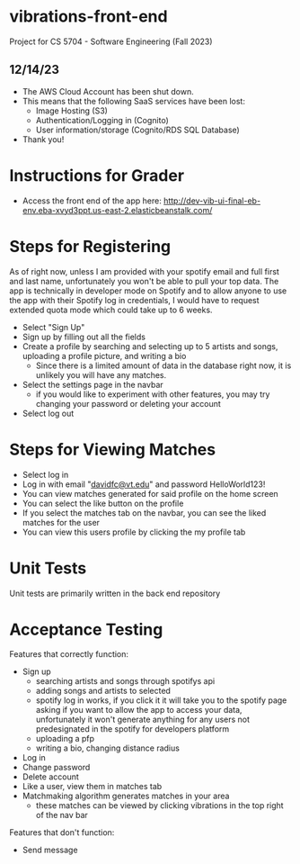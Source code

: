 # vibrations-front-end
Project for CS 5704 - Software Engineering (Fall 2023)

## 12/14/23
* The AWS Cloud Account has been shut down.
* This means that the following SaaS services have been lost:
  * Image Hosting (S3)
  * Authentication/Logging in (Cognito)
  * User information/storage (Cognito/RDS SQL Database)
* Thank you!

# Instructions for Grader
- Access the front end of the app here: http://dev-vib-ui-final-eb-env.eba-xvyd3ppt.us-east-2.elasticbeanstalk.com/ 
# Steps for Registering
As of right now, unless I am provided with your spotify email and full first and last name, unfortunately you won't be able to pull your top data. The app is technically in developer mode on Spotify and to allow anyone to use the app with their Spotify log in credentials, I would have to request extended quota mode which could take up to 6 weeks. 
- Select "Sign Up"
- Sign up by filling out all the fields
- Create a profile by searching and selecting up to 5 artists and songs, uploading a profile picture, and writing a bio
  - Since there is a limited amount of data in the database right now, it is unlikely you will have any matches.
- Select the settings page in the navbar
  - if you would like to experiment with other features, you may try changing your password or deleting your account
- Select log out

# Steps for Viewing Matches
- Select log in
- Log in with email "davidfc@vt.edu" and password HelloWorld123!
- You can view matches generated for said profile on the home screen
- You can select the like button on the profile
- If you select the matches tab on the navbar, you can see the liked matches for the user
- You can view this users profile by clicking the my profile tab

# Unit Tests
Unit tests are primarily written in the back end repository

# Acceptance Testing
Features that correctly function: 
- Sign up
  - searching artists and songs through spotifys api
  - adding songs and artists to selected
  - spotify log in works, if you click it it will take you to the spotify page asking if you want to allow the app to access your data, unfortunately it won't generate anything for any users not predesignated in the spotify for developers platform
  - uploading a pfp
  - writing a bio, changing distance radius
- Log in
- Change password
- Delete account
- Like a user, view them in matches tab
- Matchmaking algorithm generates matches in your area
  - these matches can be viewed by clicking vibrations in the top right of the nav bar

Features that don't function: 
- Send message
